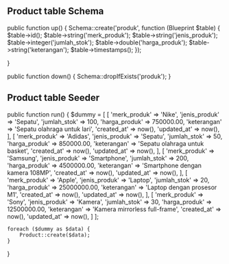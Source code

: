 ## Product table Schema
public function up()
{
    Schema::create('produk', function (Blueprint $table) {
        $table->id();
        $table->string('merk_produk');
        $table->string('jenis_produk');
        $table->integer('jumlah_stok');
        $table->double('harga_produk');
        $table->string('keterangan');
        $table->timestamps();
    });

    
}

public function down()
{
    Schema::dropIfExists('produk');
}

## Product table Seeder
public function run()
{
    $dummy = [
        [        'merk_produk' => 'Nike',        'jenis_produk' => 'Sepatu',        'jumlah_stok' => 100,        'harga_produk' => 750000.00,        'keterangan' => 'Sepatu olahraga untuk lari',        'created_at' => now(),        'updated_at' => now(),    ],
        [        'merk_produk' => 'Adidas',        'jenis_produk' => 'Sepatu',        'jumlah_stok' => 50,        'harga_produk' => 850000.00,        'keterangan' => 'Sepatu olahraga untuk basket',        'created_at' => now(),        'updated_at' => now(),    ],
        [        'merk_produk' => 'Samsung',        'jenis_produk' => 'Smartphone',        'jumlah_stok' => 200,        'harga_produk' => 4500000.00,        'keterangan' => 'Smartphone dengan kamera 108MP',        'created_at' => now(),        'updated_at' => now(),    ],
        [        'merk_produk' => 'Apple',        'jenis_produk' => 'Laptop',        'jumlah_stok' => 20,        'harga_produk' => 25000000.00,        'keterangan' => 'Laptop dengan prosesor M1',        'created_at' => now(),        'updated_at' => now(),    ],
        [        'merk_produk' => 'Sony',        'jenis_produk' => 'Kamera',        'jumlah_stok' => 30,        'harga_produk' => 12500000.00,        'keterangan' => 'Kamera mirrorless full-frame',        'created_at' => now(),        'updated_at' => now(),    ]
    ];

    foreach ($dummy as $data) {
        Product::create($data);
    }

}

